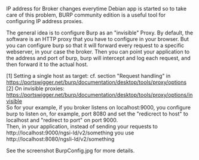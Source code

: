 IP address for Broker changes everytime Debian app is started so to take care of this problem, BURP community edition is a useful tool for configuring IP address proxies.<br>

The general idea is to configure Burp as an "invisible" Proxy. By default, the software is an HTTP proxy that you have to configure in your browser. But you can configure burp so that it will forward every request to a specific webserver, in your case the broker. Then you can point your application to the address and port of burp, burp will intercept and log each request, and then forward it to the actual host.<br>

[1] Setting a single host as target: cf. section "Request handling" in https://portswigger.net/burp/documentation/desktop/tools/proxy/options<br>
[2] On invisible proxies: https://portswigger.net/burp/documentation/desktop/tools/proxy/options/invisible<br>
So for your example, if you broker listens on localhost:9000, you configure burp to listen on, for example, port 8080 and set the "redicrect to host" to localhost and "redirect to port" on port 9000. <br>
Then, in your application, instead of sending your requests to http://localhost:9000/ngsi-ld/v2/something you use http://localhost:8080/ngsli-ld/v2/something<br>

See the screenshot BurpConfig.jpg for more details.<br>
